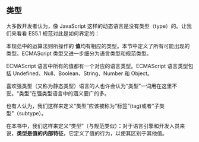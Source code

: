 ## 类型

大多数开发者认为，像 JavaScript 这样的动态语言是没有类型（type）的。让我们来看看 ES5.1 规范对此是如何界定的：

本规范中的运算法则所操作的 **值**均有相应的类型。本节中定义了所有可能出现的类型。ECMAScript 类型又进一步细分为语言类型和规范类型。

ECMAScript 语言中所有的值都有一个对应的语言类型。ECMAScript 语言类型包括 Undefined、Null、Boolean、String、Number 和 Object。

喜欢强类型（又称为静态类型）语言的人也许会认为“类型”一词用在这里不妥。“类型”在强类型语言中的涵义要广的多。

也有人认为，我们这样来定义“类型”应该被称为“标签”(tag)或者“子类型”（subtype）。

在本书中，我们这样来定义“类型”（与规范类似）：对于语言引擎和开发人员来说，**类型是值的内部特征**，它定义了值的行为，以使其区别于其他值。



